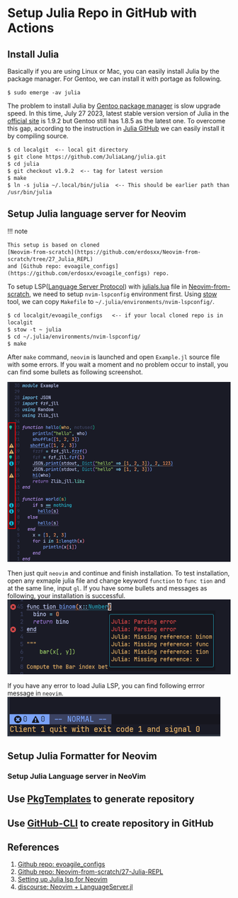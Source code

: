 # Setup Julia Repo in GitHub with Actions

## Install Julia

Basically if you are using Linux or Mac, you can easily install Julia by the package manager.
For Gentoo, we can install it with portage as following.

```shell
$ sudo emerge -av julia

```

The problem to install Julia by [Gentoo package manager](https://wiki.gentoo.org/wiki/Portage)
is slow upgrade speed.
In this time, July 27 2023, latest stable version version of Julia in the
[official site](https://julialang.org/downloads/) is 1.9.2 but Gentoo still has
1.8.5 as the latest one.
To overcome this gap, according to the instruction in [Julia GitHub](https://github.com/JuliaLang/julia)
we can easily install it by compiling source.

```shell
$ cd localgit  <-- local git directory
$ git clone https://github.com/JuliaLang/julia.git
$ cd julia
$ git checkout v1.9.2  <-- tag for latest version
$ make
$ ln -s julia ~/.local/bin/julia  <-- This should be earlier path than /usr/bin/julia
```

## Setup Julia language server for Neovim

!!! note

    This setup is based on cloned
    [Neovim-from-scratch](https://github.com/erdosxx/Neovim-from-scratch/tree/27_Julia_REPL)
    and [Github repo: evoagile_configs](https://github.com/erdosxx/evoagile_configs) repo.

To setup LSP([Language Server Protocol](https://microsoft.github.io/language-server-protocol/)) with
[julials.lua](https://github.com/erdosxx/Neovim-from-scratch/blob/27_Julia_REPL/lua/user/lsp/settings/julials.lua)
file in [Neovim-from-scratch](https://github.com/erdosxx/Neovim-from-scratch/tree/27_Julia_REPL),
we need to setup `nvim-lspconfig` environment first.
Using [stow](https://packages.gentoo.org/packages/app-admin/stow) tool,
we can copy `Makefile` to `~/.julia/environments/nvim-lspconfig/`.

```shell
$ cd localgit/evoagile_configs   <-- if your local cloned repo is in localgit
$ stow -t ~ julia
$ cd ~/.julia/environments/nvim-lspconfig/
$ make
```

After `make` command, `neovim` is launched and open `Example.jl` source file with
some errors. If you wait a moment and no problem occur to install, you can find
some bullets as following screenshot.

![Example.jl with bullets](../assets/julia_lsp_result.png)

Then just quit `neovim` and continue and finish installation.
To test installation, open any exmaple julia file and change keyword `function` to
`func tion` and at the same line, input `gl`. If you have some bullets and
messages as following, your installation is successful.
![Success to install](../assets/julia_lsp_install_success.png)

If you have any error to load Julia LSP, you can find following errror message in `neovim`.
![Fail message](../assets/julia_lsp_error.png)

## Setup Julia Formatter for Neovim

### Setup Julia Language server in NeoVim

## Use [PkgTemplates](https://github.com/JuliaCI/PkgTemplates.jl) to generate repository

## Use [GitHub-CLI](https://cli.github.com/) to create repository in GitHub

## References

1. [Github repo: evoagile_configs](https://github.com/erdosxx/evoagile_configs)
2. [Github repo: Neovim-from-scratch/27-Julia-REPL](https://github.com/erdosxx/Neovim-from-scratch/tree/27_Julia_REPL)
3. [Setting up Julia lsp for Neovim](https://www.juliabloggers.com/setting-up-julia-lsp-for-neovim/)
4. [discourse: Neovim + LanguageServer.jl](https://discourse.julialang.org/t/neovim-languageserver-jl/37286/63?page=5)

